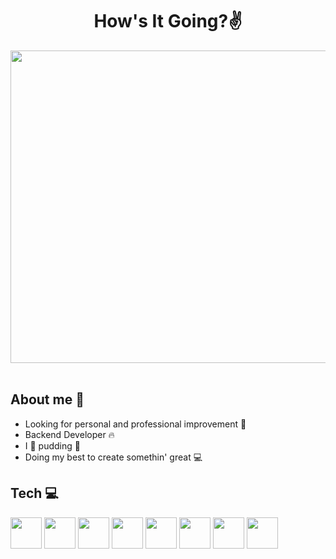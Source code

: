 <h1 align="center">How's It Going?✌ </h1>

 <div align="center">
    <img 
     height="500"
     width="800"
     src="https://cdn.hashnode.com/res/hashnode/image/upload/v1639257073921/pFyEqPD_o.gif?auto=format,compress&gif-q=60&format=webm">
  </div>
  
  
<div align="center">
 <br />
 <h2 align="left">About me 👀</h2>
 
 <div align="left">
   <ul>
      <li>Looking for personal and professional improvement 💪</li>
      <li> Backend Developer 🔥</li>
      <li>I 🤎 pudding 🍮</li>
      <li>Doing my best to create somethin' great 💻</li>
   </ul>
   
   <h2 align="left">Tech 💻</h2>
   
   <div align="left"> 
     <img src="https://www.svgrepo.com/show/197982/html.svg" height="50"/> 
     <img src="https://www.svgrepo.com/show/134149/css.svg" height="50"/> 
     <img src="https://www.svgrepo.com/show/355081/js.svg" height="50"/> 
     <img src="https://www.svgrepo.com/show/349474/php.svg" height="50"/>   
     <img src="https://www.svgrepo.com/show/303379/laravel-logo.svg" height="50"/> 
     <img src="https://www.svgrepo.com/show/331370/docker.svg" height="50"/> 
     <img src="https://www.svgrepo.com/show/373848/mysql.svg" height="50"/> 
     <img src="https://www.svgrepo.com/show/373521/composer.svg" height="50"/> 
  </div>
</div>
  
 
 






